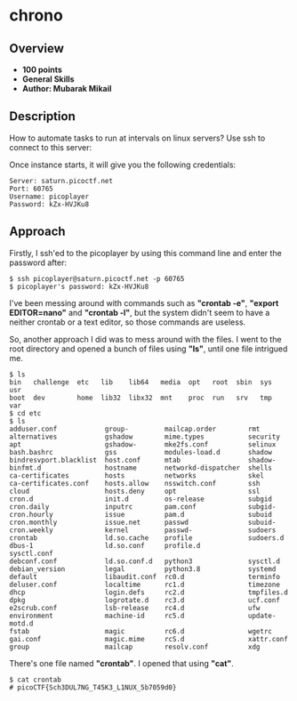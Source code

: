 # chrono

## Overview
- **100 points**
- **General Skills**
- **Author: Mubarak Mikail**

## Description
How to automate tasks to run at intervals on linux servers? Use ssh to connect to this server:

Once instance starts, it will give you the following credentials:
```
Server: saturn.picoctf.net
Port: 60765
Username: picoplayer 
Password: kZx-HVJKu8
```

## Approach
Firstly, I ssh'ed to the picoplayer by using this command line and enter the password after:
```
$ ssh picoplayer@saturn.picoctf.net -p 60765
$ picoplayer's password: kZx-HVJKu8
```

I've been messing around with commands such as **"crontab -e"**, **"export EDITOR=nano"** and **"crontab -l"**, but the system didn't seem to have a neither crontab or a text editor, so those commands are useless.

So, another approach I did was to mess around with the files. I went to the root directory and opened a bunch of files using **"ls"**, until one file intrigued me.
```
$ ls 
bin   challenge  etc   lib    lib64   media  opt   root  sbin  sys  usr
boot  dev        home  lib32  libx32  mnt    proc  run   srv   tmp  var
$ cd etc
$ ls
adduser.conf            group-         mailcap.order        rmt
alternatives            gshadow        mime.types           security
apt                     gshadow-       mke2fs.conf          selinux
bash.bashrc             gss            modules-load.d       shadow
bindresvport.blacklist  host.conf      mtab                 shadow-
binfmt.d                hostname       networkd-dispatcher  shells
ca-certificates         hosts          networks             skel
ca-certificates.conf    hosts.allow    nsswitch.conf        ssh
cloud                   hosts.deny     opt                  ssl
cron.d                  init.d         os-release           subgid
cron.daily              inputrc        pam.conf             subgid-
cron.hourly             issue          pam.d                subuid
cron.monthly            issue.net      passwd               subuid-
cron.weekly             kernel         passwd-              sudoers
crontab                 ld.so.cache    profile              sudoers.d
dbus-1                  ld.so.conf     profile.d            sysctl.conf
debconf.conf            ld.so.conf.d   python3              sysctl.d
debian_version          legal          python3.8            systemd
default                 libaudit.conf  rc0.d                terminfo
deluser.conf            localtime      rc1.d                timezone
dhcp                    login.defs     rc2.d                tmpfiles.d
dpkg                    logrotate.d    rc3.d                ucf.conf
e2scrub.conf            lsb-release    rc4.d                ufw
environment             machine-id     rc5.d                update-motd.d
fstab                   magic          rc6.d                wgetrc
gai.conf                magic.mime     rcS.d                xattr.conf
group                   mailcap        resolv.conf          xdg
```

There's one file named **"crontab"**. I opened that using **"cat"**.
```
$ cat crontab
# picoCTF{Sch3DUL7NG_T45K3_L1NUX_5b7059d0}
```
